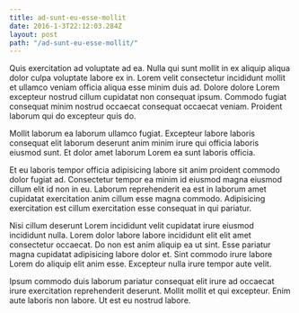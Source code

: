 ```yaml
---
title: ad-sunt-eu-esse-mollit
date: 2016-1-3T22:12:03.284Z
layout: post
path: "/ad-sunt-eu-esse-mollit/"
---
```


Quis exercitation ad voluptate ad ea. Nulla qui sunt mollit in ex aliquip aliqua dolor culpa voluptate labore ex in. Lorem velit consectetur incididunt mollit et ullamco veniam officia aliqua esse minim duis ad. Dolore dolore Lorem excepteur nostrud cillum cupidatat non consequat ipsum. Commodo fugiat consequat minim nostrud occaecat consequat occaecat veniam. Proident laborum qui do excepteur quis do.

Mollit laborum ea laborum ullamco fugiat. Excepteur labore laboris consequat elit laborum deserunt anim minim irure qui officia laboris eiusmod sunt. Et dolor amet laborum Lorem ea sunt laboris officia.

Et eu laboris tempor officia adipisicing labore sit anim proident commodo dolor fugiat ad. Consectetur tempor ea minim id eiusmod magna eiusmod cillum elit id non in eu. Laborum reprehenderit ea est in laborum amet cupidatat exercitation anim cillum esse magna commodo. Adipisicing exercitation est cillum exercitation esse consequat in qui pariatur.

Nisi cillum deserunt Lorem incididunt velit cupidatat irure eiusmod incididunt nulla. Lorem dolor labore labore incididunt elit elit amet consectetur occaecat. Do non est anim aliquip ea ut sint. Esse pariatur magna cupidatat adipisicing labore dolor et. Sint commodo irure labore Lorem do aliquip elit anim esse. Excepteur nulla irure tempor aute velit.

Ipsum commodo duis laborum pariatur consequat elit irure ad occaecat irure exercitation reprehenderit deserunt. Mollit mollit et qui excepteur. Enim aute laboris non labore. Ut est eu nostrud labore.